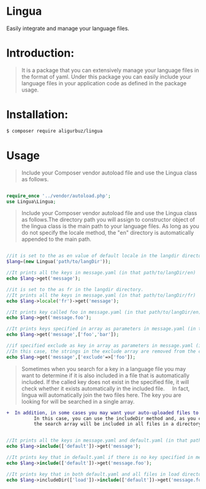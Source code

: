 # Lingua
Easily integrate and manage your language files.

# Introduction:
> It is a package that you can extensively manage your language files in the format of yaml. Under this package you can easily include your language files in your application code as defined in the package usage.

# Installation:
```bash
$ composer require aligurbuz/lingua
```

# Usage

> Include your Composer vendor autoload file and use the Lingua class as follows.

```php

require_once '../vendor/autoload.php';
use Lingua\Lingua;

```

> Include your Composer vendor autoload file and use the Lingua class as follows.The directory path you will assign to constructor object of the lingua class
                                                                                 is the main path to your language files. As long as you do not specify the locale method, the "en" directory is automatically appended to the main path.

```php

//it is set to the as en value of default locale in the langdir directory.
$lang=(new Lingua('path/to/langDir'));

//It prints all the keys in message.yaml (in that path/to/langDir/en)
echo $lang->get('message');

//it is set to the as fr in the langdir directory.
//It prints all the keys in message.yaml (in that path/to/langDir/fr)
echo $lang->locale('fr')->get('message');

//It prints key called foo in message.yaml (in that path/to/langDir/en)
echo $lang->get('message.foo');

//It prints keys specified in array as parameters in message.yaml (in that path/to/langDir/en)
echo $lang->get('message',['foo','bar']);

//if specified exclude as key in array as parameters in message.yaml (in that path/to/langDir/en)
//In this case, the strings in the exclude array are removed from the called file.
echo $lang->get('message',['exclude'=>['foo']);


```


> Sometimes when you search for a key in a language file
  you may want to determine if it is also included in a file that is automatically included.
   If the called key does not exist in the specified file, it will check whether it exists automatically in the included file.
       In fact, lingua will automatically join the two files here. The key you are looking for will be searched in a single array.

```diff
+  In addition, in some cases you may want your auto-uploaded files to be in a directory.
          In this case, you can use the includeDir method and, as you can see,
          the search array will be included in all files in a directory.

```



```php

//It prints all the keys in message.yaml and default.yaml (in that path/to/langDir/en)
echo $lang->include(['default'])->get('message');

//It prints key that in default.yaml if there is no key specified in message.yaml (in that path/to/langDir/en)
echo $lang->include(['default'])->get('message.foo');

//It prints key that in both default.yaml and all files in load directory if there is no key specified in message.yaml (in that path/to/langDir/en)
echo $lang->includeDir(['load'])->include(['default'])->get('message.foo');

```